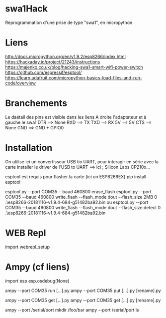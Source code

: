 # swa1Hack
Reprogrammation d'une prise de type "swa1", en micropython.

# Liens
http://docs.micropython.org/en/v1.9.2/esp8266/index.html
https://hackaday.io/project/21243/instructions
https://majenko.co.uk/blog/hacking-swa1-smart-wifi-power-switch
https://github.com/espressif/esptool/
https://learn.adafruit.com/micropython-basics-load-files-and-run-code/overview

# Branchements

Le daétail des pins est visible dans les liens
A droite l'adaptateur et à gauche le swa1
DTR ==> None
RXD ==> TX
TXD ==> RX
5V  ==> 5V
CTS ==> None
GND ==> GND + GPIO0

# Installation

On utilise ici un convertisseur USB tio UART, pour interagir en série avec la carte
installer le driver de l'USB to UART ==> ici ; Silicon Labs CP210x...

esptool est requis pour flasher la carte (ici un ESP8266EX)
pip install esptool

esptool.py --port COM35 --baud 460800 erase_flash
esptool.py --port COM35 --baud 460800 write_flash --flash_mode dout --flash_size 2MB 0 .\esp8266-20181116-v1.9.4-684-g51482ba92.bin
ou
esptool.py --port COM35 --baud 460800 write_flash --flash_mode dout --flash_size detect 0 .\esp8266-20181116-v1.9.4-684-g51482ba92.bin

# WEB Repl
import webrepl_setup


# Ampy (cf liens)

import esp
esp.osdebug(None)


ampy --port COM35 run [...].py
ampy --port COM35 put [...].py [rename].py

ampy --port COM35 get [...].py
ampy --port COM35 get [...].py [rename].py

ampy --port /serial/port mkdir /foo/bar
ampy --port /serial/port ls
